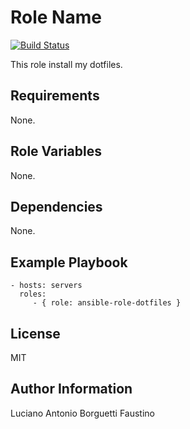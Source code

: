 Role Name
=========

[![Build Status](https://travis-ci.org/lborguetti/ansible-role-dotfiles.svg?branch=master)](https://travis-ci.org/lborguetti/ansible-role-dotfiles)

This role install my dotfiles.

Requirements
------------

None.

Role Variables
--------------

None.

Dependencies
------------

None.

Example Playbook
----------------

    - hosts: servers
      roles:
         - { role: ansible-role-dotfiles }

License
-------

MIT

Author Information
------------------

Luciano Antonio Borguetti Faustino

